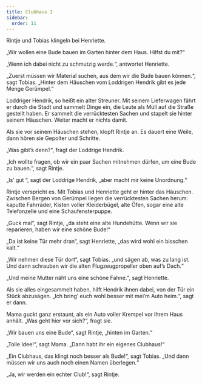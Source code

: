 ```yaml
---
title: Clubhaus I
sidebar:
  order: 11
---
```


Rintje und Tobias klingeln bei Henriette.

„Wir wollen eine Bude bauen im Garten hinter dem Haus. Hilfst du mit?“

„Wenn ich dabei nicht zu schmutzig werde.“, antwortet Henriette.

„Zuerst müssen wir Material suchen, aus dem wir die Bude bauen können.“, sagt Tobias. „Hinter dem Häuschen vom Loddrigen Hendrik gibt es jede Menge Gerümpel.“

Loddriger Hendrik, so heißt ein alter Streuner. Mit seinem Lieferwagen fährt er durch die Stadt und sammelt Dinge ein, die Leute als Müll auf die Straße gestellt haben. Er sammelt die verrücktesten Sachen und stapelt sie hinter seinem Häuschen. Weiter macht er nichts damit.

Als sie vor seinem Häuschen stehen, klopft Rintje an. Es dauert eine Weile, dann hören sie Gepolter und Schritte.

„Was gibt’s denn?“, fragt der Loddrige Hendrik.

„Ich wollte fragen, ob wir ein paar Sachen mitnehmen dürfen, um eine Bude zu bauen.“, sagt Rintje.

„Is’ gut “, sagt der Loddrige Hendrik, „aber macht mir keine Unordnung.“

Rintje verspricht es. Mit Tobias und Henriette geht er hinter das Häuschen.  
Zwischen Bergen von Gerümpel liegen die verrücktesten Sachen herum: kaputte Fahrräder, Kisten voller Kleiderbügel, alte Öfen, sogar eine alte Telefonzelle und eine Schaufensterpuppe.

„Guck mal“, sagt Rintje, „da steht eine alte Hundehütte. Wenn wir sie reparieren, haben wir eine schöne Bude!“

„Da ist keine Tür mehr dran“, sagt Henriette, „das wird wohl ein bisschen kalt.“

„Wir nehmen diese Tür dort“, sagt Tobias. „und sägen ab, was zu lang ist. Und dann schrauben wir die alten Flugzeugpropeller oben auf’s Dach.“

„Und meine Mutter näht uns eine schöne Fahne.“, sagt Henriette.

Als sie alles eingesammelt haben, hilft Hendrik ihnen dabei, von der Tür ein Stück abzusägen. „Ich bring’ euch wohl besser mit mei’m Auto heim.“, sagt er dann.

Mama guckt ganz erstaunt, als ein Auto voller Krempel vor ihrem Haus anhält. „Was geht hier vor sich?“, fragt sie.

„Wir bauen uns eine Bude“, sagt Rintje, „hinten im Garten.“

„Tolle Idee!“, sagt Mama. „Dann habt ihr ein eigenes Clubhaus!“

„Ein Clubhaus, das klingt noch besser als Bude!“, sagt Tobias. „Und dann müssen wir uns auch noch einen Namen überlegen.“

„Ja, wir werden ein echter Club!“, sagt Rintje.

